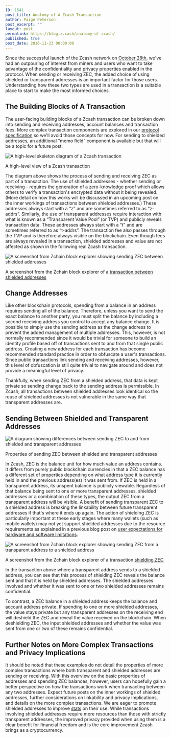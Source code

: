 ```yaml
---
ID: 1541
post_title: Anatomy of A Zcash Transaction
author: Paige Peterson
post_excerpt: ""
layout: post
permalink: https://blog.z.cash/anatomy-of-zcash/
published: true
post_date: 2016-11-23 00:00:00
---
```

<p>Since the successful launch of the Zcash network on <a class="reference external" href="/zcash-begins/">October 28th</a>, we've had an outpouring of interest from miners and users who want to take advantage of the confidentiality and privacy properties enabled in the protocol. When sending or receiving ZEC, the added choice of using shielded or transparent addresses is an important factor for those users. Understanding how these two types are used in a transaction is a suitable place to start to make the most informed choices.</p>
<div class="section" id="the-building-blocks-of-a-transaction">
<h2>The Building Blocks of A Transaction</h2>
<p>The user-facing building blocks of a Zcash transaction can be broken down into sending and receiving addresses, account balances and transaction fees. More complex transaction components are explored in our <a class="reference external" href="https://github.com/zcash/zips/blob/master/protocol/protocol.pdf">protocol specification</a> so we'll avoid those concepts for now. For sending to shielded addresses, an additional “memo field” component is available but that will be a topic for a future post.</p>
<div class="figure align-center">
<img alt="A high-level skeleton diagram of a Zcash transaction" class="center-image" src="http://blog.z.cash/wp-content/uploads/2016/11/high-level-txn_v3.png"/><p class="caption">A high-level view of a Zcash transaction</p>
</div>
<p>The diagram above shows the process of sending and receiving ZEC as part of a transaction. The use of shielded addresses - whether sending or receiving - requires the generation of a zero-knowledge proof which allows others to verify a transaction's encrypted data without it being revealed. (More detail on how this works will be discussed in an upcoming post on the inner workings of transactions between shielded addresses.) These addresses always start with a “z” and are sometimes referred to as “z-addrs”. Similarly, the use of transparent addresses require interaction with what is known as a “Transparent Value Pool” (or TVP) and publicly reveals transaction data. These addresses always start with a “t” and are sometimes referred to as “t-addrs”. The transaction fee also passes through the TVP and is therefore always visible on the blockchain. Even though fees are always revealed in a transaction, shielded addresses and value are not affected as shown in the following real Zcash transaction.</p>
<div class="figure align-center">
<img alt="A screenshot from Zchain block explorer showing sending ZEC between shielded addresses" src="http://blog.z.cash/wp-content/uploads/2016/11/shield-shield-txn.png"/><p class="caption">A screenshot from the Zchain block explorer of a <a class="reference external" href="https://explorer.zcha.in/transactions/35f6674a1691f21aff6a3819467dbba82aaebf061d50c6ac55f39fbeae73b9a6">transaction between shielded addresses</a></p>
</div>
</div>
<div class="section" id="change-addresses">
<h2>Change Addresses</h2>
<p>Like other blockchain protocols, spending from a balance in an address requires sending all of the balance. Therefore, unless you want to send the exact balance to another party, you must split the balance by including a second receiving address you control to accept any balance change. It is possible to simply use the sending address as the change address to prevent the added management of multiple addresses. This, however, is not normally recommended since it would be trivial for someone to build an identity profile based off of transactions sent to and from that single public address. Creating a new address for each transaction has become recommended standard practice in order to obfuscate a user's transactions. Since public transactions link sending and receiving addresses, however, this level of obfuscation is still quite trivial to navigate around and does not provide a meaningful level of privacy.</p>
<p>Thankfully, when sending ZEC from a shielded address, that data is kept private so sending change back to the sending address is permissible. In Zcash, all transactions between shielded addresses look identical so the reuse of shielded addresses is not vulnerable in the same way that transparent addresses are.</p>
</div>
<div class="section" id="sending-between-shielded-and-transparent-addresses">
<h2>Sending Between Shielded and Transparent Addresses</h2>
<div class="figure align-center">
<img alt="A diagram showing differences between sending ZEC to and from shielded and transparent addresses" class="center-image" src="http://blog.z.cash/wp-content/uploads/2016/11/basic-txn-types_v2.png"/><p class="caption">Properties of sending ZEC between shielded and transparent addresses</p>
</div>
<p>In Zcash, ZEC is the balance unit for how much value an address contains. It differs from purely public blockchain currencies in that a ZEC balance has a different set of properties depending on what address type it is currently held in and the previous address(es) it was sent from. If ZEC is held in a transparent address, its unspent balance is publicly viewable. Regardless of that balance being sent to one or more transparent addresses, shielded addresses or a combination of these types, the output ZEC from a transparent address will be visible. A benefit of sending transparent ZEC to a shielded address is breaking the linkability between future transparent addresses if that's where it ends up again. The action of shielding ZEC is particularly important at these early stages where many wallets (such as mobile wallets) may not yet support shielded addresses due to the resource requirements as explained in a previous blog post on <a class="reference external" href="/software-usability-and-hardware-requirements/">user expectations for hardware and software limitations</a>.</p>
<div class="figure align-center">
<img alt="A screenshot from Zchain block explorer showing sending ZEC from a transparent address to a shielded address" src="http://blog.z.cash/wp-content/uploads/2016/11/transparent-shield-txn.png"/><p class="caption">A screenshot from the Zchain block explorer of a transaction <a class="reference external" href="https://explorer.zcha.in/transactions/de1d78ee310ba2c9fbeb13881f431fdc8b55aa5f79e61dd3c294177401878f11">shielding ZEC</a></p>
</div>
<p>In the transaction above where a transparent address sends to a shielded address, you can see that this process of shielding ZEC reveals the balance sent and that it is held by shielded addresses. The shielded addresses involved and whether it was sent to one or two shielded addresses remains confidential.</p>
<p>To contrast, a ZEC balance in a shielded address keeps the balance and account address private. If spending to one or more shielded addresses, the value stays private but any transparent addresses on the receiving end will deshield the ZEC and reveal the value received on the blockchain. When deshielding ZEC, the input shielded addresses and whether the value was sent from one or two of these remains confidential.</p>
</div>
<div class="section" id="further-notes-on-more-complex-transactions-and-privacy-implications">
<h2>Further Notes on More Complex Transactions and Privacy Implications</h2>
<p>It should be noted that these examples do not detail the properties of more complex transactions where both transparent and shielded addresses are sending or receiving. With this overview on the basic properties of addresses and spending ZEC balances, however, users can hopefully gain a better perspective on how the transactions work when transacting between any two addresses. Expect future posts on the inner workings of shielded addresses, further considerations on linkability and privacy implications, and details on the more complex transactions. We are eager to promote shielded addresses to improve <a class="reference external" href="https://explorer.zcha.in/statistics/value">stats</a> on their use. While transactions involving shielded addresses require more resources than those with strictly transparent addresses, the improved privacy provided when using them is a clear benefit for financial freedom and is the core improvement Zcash brings as a cryptocurrency.</p>
</div>